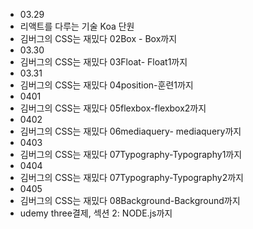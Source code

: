 - 03.29
- 리액트를 다루는 기술 Koa 단원 
- 김버그의 CSS는 재밌다 02Box - Box까지
- 03.30
- 김버그의 CSS는 재밌다 03Float- Float1까지
- 03.31
- 김버그의 CSS는 재밌다 04position-훈련1까지
- 0401
- 김버그의 CSS는 재밌다 05flexbox-flexbox2까지
- 0402
- 김버그의 CSS는 재밌다 06mediaquery- mediaquery까지
- 0403
- 김버그의 CSS는 재밌다 07Typography-Typography1까지
- 0404
- 김버그의 CSS는 재밌다 07Typography-Typography2까지
- 0405
- 김버그의 CSS는 재밌다 08Background-Background까지
- udemy three결제, 섹션 2: NODE.js까지 
